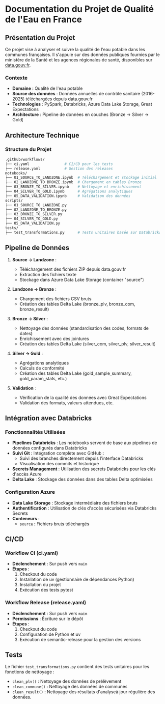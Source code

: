 # Documentation du Projet de Qualité de l'Eau en France

## Présentation du Projet

Ce projet vise à analyser et suivre la qualité de l'eau potable dans les communes françaises. Il s'appuie sur des données publiques fournies par le ministère de la Santé et les agences régionales de santé, disponibles sur [data.gouv.fr](https://www.data.gouv.fr).

### Contexte
- **Domaine** : Qualité de l'eau potable
- **Source des données** : Données annuelles de contrôle sanitaire (2016-2025) téléchargées depuis data.gouv.fr
- **Technologies** : PySpark, Databricks, Azure Data Lake Storage, Great Expectations
- **Architecture** : Pipeline de données en couches (Bronze → Silver → Gold)

## Architecture Technique

### Structure du Projet

```bash
.github/workflows/
├── ci.yaml                # CI/CD pour les tests
├── release.yaml           # Gestion des releases
notebooks/
├── 01_SOURCE_TO_LANDZONE.ipynb  # Téléchargement et stockage initial
├── 02_LANDZONE_TO_BRONZE.ipynb  # Chargement en tables Bronze
├── 03_BRONZE_TO_SILVER.ipynb    # Nettoyage et enrichissement
├── 04_SILVER_TO_GOLD.ipynb      # Agrégations analytiques
├── 05_DATA_VALIDATION.ipynb     # Validation des données
scripts/
├── 01_SOURCE_TO_LANDZONE.py
├── 02_LANDZONE_TO_BRONZE.py
├── 03_BRONZE_TO_SILVER.py
├── 04_SILVER_TO_GOLD.py
├── 05_DATA_VALIDATION.py
tests/
├── test_transformations.py      # Tests unitaires basée sur Databricks et Azure. L'intégration Git permet une gestion efficace du code, tandis que les pipelines automatisés 
``` 
## Pipeline de Données

1. **Source → Landzone** :
   - Téléchargement des fichiers ZIP depuis data.gouv.fr
   - Extraction des fichiers texte
   - Stockage dans Azure Data Lake Storage (container "source")

2. **Landzone → Bronze** :
   - Chargement des fichiers CSV bruts
   - Création des tables Delta Lake (bronze_plv, bronze_com, bronze_result)

3. **Bronze → Silver** :
   - Nettoyage des données (standardisation des codes, formats de dates)
   - Enrichissement avec des jointures
   - Création des tables Delta Lake (silver_com, silver_plv, silver_result)

4. **Silver → Gold** :
   - Agrégations analytiques
   - Calculs de conformité
   - Création des tables Delta Lake (gold_sample_summary, gold_param_stats, etc.)

5. **Validation** :
   - Vérification de la qualité des données avec Great Expectations
   - Validation des formats, valeurs attendues, etc.

## Intégration avec Databricks

### Fonctionnalités Utilisées

- **Pipelines Databricks** : Les notebooks servent de base aux pipelines de données configurés dans Databricks
- **Suivi Git** : Intégration complète avec GitHub :
  - Suivi des branches directement depuis l'interface Databricks
  - Visualisation des commits et historique
- **Secrets Management** : Utilisation des secrets Databricks pour les clés d'accès Azure
- **Delta Lake** : Stockage des données dans des tables Delta optimisées

### Configuration Azure

- **Data Lake Storage** : Stockage intermédiaire des fichiers bruts
- **Authentification** : Utilisation de clés d'accès sécurisées via Databricks Secrets
- **Conteneurs** :
  - `source` : Fichiers bruts téléchargés

## CI/CD

### Workflow CI (ci.yaml)

- **Déclenchement** : Sur push vers `main` 
- **Étapes** :
  1. Checkout du code
  2. Installation de uv (gestionnaire de dépendances Python)
  3. Installation du projet
  4. Exécution des tests pytest

### Workflow Release (release.yaml)

- **Déclenchement** : Sur push vers `main`
- **Permissions** : Écriture sur le dépôt
- **Étapes** :
  1. Checkout du code
  2. Configuration de Python et uv
  3. Exécution de semantic-release pour la gestion des versions

## Tests

Le fichier `test_transformations.py` contient des tests unitaires pour les fonctions de nettoyage :
- `clean_plv()` : Nettoyage des données de prélèvement
- `clean_commune()` : Nettoyage des données de communes
- `clean_result()` : Nettoyage des résultats d'analyseà jour régulière des données.